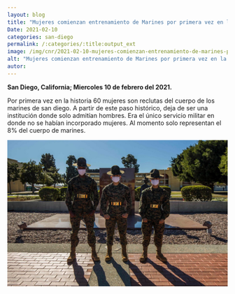 ```yaml
---
layout: blog
title: "Mujeres comienzan entrenamiento de Marines por primera vez en la historia"
Date: 2021-02-10
categories: san-diego
permalink: /:categories/:title:output_ext
image: /img/cnr/2021-02-10-mujeres-comienzan-entrenamiento-de-marines-por-primera-vez.jpg
alt: "Mujeres comienzan entrenamiento de Marines por primera vez en la historia"
autor:
---
```


**San Diego, California; Miercoles 10 de febrero del 2021.** 

Por primera vez en la  historia 60 mujeres son reclutas del cuerpo de los marines de san diego. A partir de este paso histórico, deja de ser una institución donde solo admitían hombres. Era el único servicio militar en donde no se habían incorporado mujeres. Al momento solo representan el 8% del cuerpo de marines.

<div id="carouselExampleSlidesOnly" class="carousel slide" data-ride="carousel">
  <div class="carousel-inner">
    <div class="carousel-item active">
       <img class="d-block w-100" src="/img/cnr/2021-02-10-mujeres-comienzan-entrenamiento-de-marines-por-primera-vez.jpg" loading="lazy"  alt="Mujeres comienzan entrenamiento de Marines por primera vez en la historia">
    </div>
  </div>
</div>